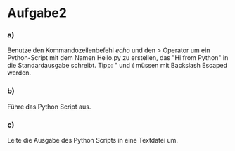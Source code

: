 # Aufgabe2

### a)
Benutze den Kommandozeilenbefehl *echo* und den \> Operator um ein Python-Script mit dem Namen Hello.py zu erstellen, das "Hi from Python" in die Standardausgabe schreibt.
Tipp: \" und \( müssen mit Backslash Escaped werden.

### b)
Führe das Python Script aus.

### c)
Leite die Ausgabe des Python Scripts in eine Textdatei um.
